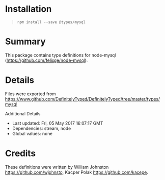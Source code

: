 # Installation
> `npm install --save @types/mysql`

# Summary
This package contains type definitions for node-mysql (https://github.com/felixge/node-mysql).

# Details
Files were exported from https://www.github.com/DefinitelyTyped/DefinitelyTyped/tree/master/types/mysql

Additional Details
 * Last updated: Fri, 05 May 2017 16:07:17 GMT
 * Dependencies: stream, node
 * Global values: none

# Credits
These definitions were written by William Johnston <https://github.com/wjohnsto>, Kacper Polak <https://github.com/kacepe>.
